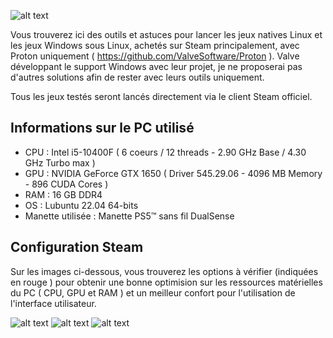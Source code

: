 ![alt text](https://raw.githubusercontent.com/AkinaUsagiAi/Steam-Proton-Tools-and-Datas/main/banniere.jpg)

Vous trouverez ici des outils et astuces pour lancer les jeux natives Linux et les jeux Windows sous Linux, achetés sur Steam principalement, avec Proton uniquement ( https://github.com/ValveSoftware/Proton ).
Valve développant le support Windows avec leur projet, je ne proposerai pas d'autres solutions afin de rester avec leurs outils uniquement.

Tous les jeux testés seront lancés directement via le client Steam officiel.

## Informations sur le PC utilisé

- CPU : Intel i5-10400F ( 6 coeurs / 12 threads - 2.90 GHz Base / 4.30 GHz Turbo max )
- GPU : NVIDIA GeForce GTX 1650 ( Driver 545.29.06 - 4096 MB Memory - 896 CUDA Cores )
- RAM : 16 GB DDR4
- OS : Lubuntu 22.04 64-bits
- Manette utilisée : Manette PS5™ sans fil DualSense

## Configuration Steam

Sur les images ci-dessous, vous trouverez les options à vérifier (indiquées en rouge ) pour obtenir une bonne optimision sur les ressources matérielles du PC ( CPU, GPU et RAM ) et un meilleur confort pour l'utilisation de l'interface utilisateur.

![alt text](https://raw.githubusercontent.com/AkinaUsagiAi/Steam-Proton-Tools-and-Datas/main/steam-1.jpg)
![alt text](https://raw.githubusercontent.com/AkinaUsagiAi/Steam-Proton-Tools-and-Datas/main/steam-2.jpg)
![alt text](https://raw.githubusercontent.com/AkinaUsagiAi/Steam-Proton-Tools-and-Datas/main/steam-3.jpg)
